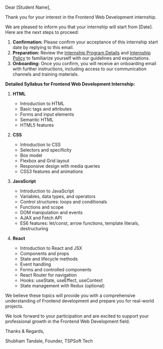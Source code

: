 Dear [Student Name],

Thank you for your interest in the Frontend Web Development internship.

We are pleased to inform you that your internship will start from [Date]. Here are the next steps to proceed:

1. **Confirmation:** Please confirm your acceptance of this internship start date by replying to this email.
2. **Preparation:** Review the [Internship Program Details](https://tspsoft.in/internship) and [Internship Policy](https://tspsoft.in/internship-policy) to familiarize yourself with our guidelines and expectations.
3. **Onboarding:** Once you confirm, you will receive an onboarding email with further instructions, including access to our communication channels and training materials.

**Detailed Syllabus for Frontend Web Development Internship:**

1. **HTML**
   - Introduction to HTML
   - Basic tags and attributes
   - Forms and input elements
   - Semantic HTML
   - HTML5 features

2. **CSS**
   - Introduction to CSS
   - Selectors and specificity
   - Box model
   - Flexbox and Grid layout
   - Responsive design with media queries
   - CSS3 features and animations

3. **JavaScript**
   - Introduction to JavaScript
   - Variables, data types, and operators
   - Control structures: loops and conditionals
   - Functions and scope
   - DOM manipulation and events
   - AJAX and Fetch API
   - ES6 features: let/const, arrow functions, template literals, destructuring

4. **React**
   - Introduction to React and JSX
   - Components and props
   - State and lifecycle methods
   - Event handling
   - Forms and controlled components
   - React Router for navigation
   - Hooks: useState, useEffect, useContext
   - State management with Redux (optional)

We believe these topics will provide you with a comprehensive understanding of Frontend development and prepare you for real-world projects.

We look forward to your participation and are excited to support your professional growth in the Frontend Web Development field.

Thanks & Regards,

Shubham Tandale,
Founder,
TSPSoft Tech
